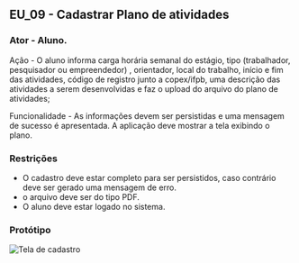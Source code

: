 ## EU_09 - Cadastrar Plano de atividades

### Ator - Aluno.

Ação - O aluno informa carga horária semanal do estágio, tipo (trabalhador, pesquisador ou empreendedor) , orientador, local do trabalho, início e fim das atividades, código de registro junto a copex/ifpb, uma descrição das atividades a serem desenvolvidas e faz o upload do arquivo do plano de atividades;

Funcionalidade - As informações devem ser persistidas e uma mensagem de sucesso é  apresentada. A aplicação deve mostrar a tela exibindo o plano.

### Restrições
- O cadastro deve estar completo para ser persistidos, caso contrário deve ser gerado uma mensagem de erro.
- o arquivo deve ser do tipo PDF.
- O aluno deve estar logado no sistema.

### Protótipo
![Tela de cadastro](assets/cadastroplano.png)
